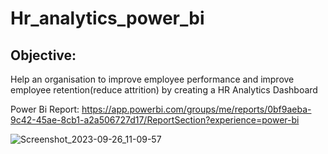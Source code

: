 # Hr_analytics_power_bi


## Objective:
Help an organisation to improve employee performance and improve employee retention(reduce attrition) by creating a HR Analytics Dashboard

Power Bi Report: https://app.powerbi.com/groups/me/reports/0bf9aeba-9c42-45ae-8cb1-a2a506727d17/ReportSection?experience=power-bi

![Screenshot_2023-09-26_11-09-57](https://github.com/extremeVinay/Hr_analytics_power_bi/assets/105208245/416f4fb8-f07f-4a5e-b678-b7375d4d4085)
